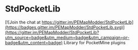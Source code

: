 # StdPocketLib

[![Join the chat at https://gitter.im/PEMapModder/StdPocketLib](https://badges.gitter.im/PEMapModder/StdPocketLib.svg)](https://gitter.im/PEMapModder/StdPocketLib?utm_source=badge&utm_medium=badge&utm_campaign=pr-badge&utm_content=badge)
Library for PocketMine plugins

